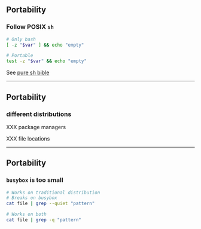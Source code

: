 ## Portability

<i class="fa-duotone fa-solid fa-cart-flatbed-suitcase fa-4x"></i> <!-- .element: style="float: right;" -->

### Follow POSIX `sh`

```bash
# Only bash
[ -z "$var" ] && echo "empty"

# Portable
test -z "$var" && echo "empty"
```

See [pure sh bible](https://github.com/dylanaraps/pure-sh-bible)

---

## Portability

<i class="fa-duotone fa-solid fa-cart-flatbed-suitcase fa-4x"></i> <!-- .element: style="float: right;" -->

### different distributions

XXX package managers

XXX file locations

---

## Portability

<i class="fa-duotone fa-solid fa-cart-flatbed-suitcase fa-4x"></i> <!-- .element: style="float: right;" -->

### `busybox` is too small

```bash
# Works on traditional distribution
# Breaks on busybox
cat file | grep --quiet "pattern"

# Works on both
cat file | grep -q "pattern"
```